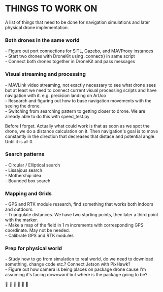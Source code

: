 # THINGS TO WORK ON

<p> A list of things that need to be done for navigation simulations and later physical drone implementation.</p>

### Both drones in the same world

<p> 
- Figure out port connections for SITL, Gazebo, and MAVProxy instances <br>
- Start two drones with DroneKit using .connect() in same script <br>
- Connect both drones together in DroneKit and pass messages <br> 
</p>

### Visual streaming and processing

<p>
- MAVLink video streaming, not exactly necessary to see what drone sees but at least we need to connect current visual processing scripts and have navigation with it. e.g. precision landing on ArUco <br>
- Research and figuring out how to base navigation movements with the seeing the drone. <br>
- Switching from searching pattern to getting closer to drone. We are already able to do this with speed_test.py <br>

Before I forget. Actually what could work is that as soon as we spot the drone, we do a distance calculation on it. Then navigation's goal is to move constantly in the direction that decreases that distace and potential angle. Until it is all 0.
</p>

### Search patterns

<p>
- Circular / Elliptical search <br>
- Lissajous search <br>
- Mothership idea <br>
- Bounded box search <br>
</p>

### Mapping and Grids

<p>
- GPS and RTK module research, find something that works both indoors and outdoors. <br>
- Triangulate distances. We have two starting points, then later a third point with the marker. <br>
- Make a map of the field in 1 m increments with corresponding GPS coordinate. May not be needed. <br>
- Calibrate GPS and RTK modules <br>
</p>

### Prep for physical world

<p>
- Study how to go from simulation to real world, do we need to download something, change code etc.? Connect Jetson with PixHawk? <br>
- Figure out how camera is being places on package drone cause I'm assuming it's facing downward but where is the package going to be? <br>
</p>

🦋 💞 🌵 🌷 🌻 🐅
